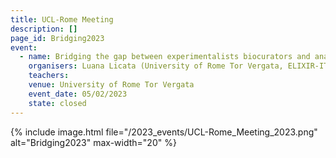 ```yaml
---
title: UCL-Rome Meeting
description: []
page_id: Bridging2023
event:
  - name: Bridging the gap between experimentalists biocurators and analysis tool providers.
    organisers: Luana Licata (University of Rome Tor Vergata, ELIXIR-IT) Ruth Lovering University College of London, UCL, UK
    teachers: 
    venue: University of Rome Tor Vergata
    event_date: 05/02/2023 
    state: closed
---
```


{% include image.html file="/2023_events/UCL-Rome_Meeting_2023.png"  alt="Bridging2023" max-width="20" %}
